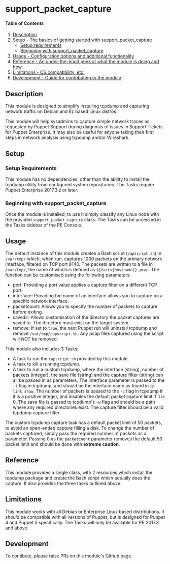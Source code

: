 
# support_packet_capture

#### Table of Contents

1. [Description](#description)
2. [Setup - The basics of getting started with support_packet_capture](#setup)
    * [Setup requirements](#setup-requirements)
    * [Beginning with support_packet_capture](#beginning-with-support_packet_capture)
3. [Usage - Configuration options and additional functionality](#usage)
4. [Reference - An under-the-hood peek at what the module is doing and how](#reference)
5. [Limitations - OS compatibility, etc.](#limitations)
6. [Development - Guide for contributing to the module](#development)

## Description

This module is designed to simplify installing tcpdump and capturing network traffic on Debian and EL based Linux distros.   

This module will help sysadmins to capture simple network traces as requested by Puppet Support during diagnosis of issues in Support Tickets for Puppet Enterprise. It may also be useful for anyone taking their first steps in network analysis using tcpdump and/or Wireshark.

## Setup

### Setup Requirements

This module has no dependencies, other than the ability to install the tcpdump utility from configured system repositories.
The Tasks require Puppet Enterprise 2017.3.z or later.

### Beginning with support_packet_capture  

Once the module is installed, to use it simply classify any Linux node with the provided `support_packet_capture` class.
The Tasks can be accessed in the Tasks sidebar of the PE Console.

## Usage

The default instance of this module creates a Bash script (`capscript.sh`) in `/var/tmp/` which, when run, captures 1000 packets on the primary network interface, filtered on TCP port 8140. The packets are written to a file in `/var/tmp/`, the name of which is defined as `${facts[hostname]}.pcap`.
The function can be customised using the following parameters:

* port: Providing a port value applies a capture filter on a different TCP port.
* interface: Providing the name of an interface allows you to capture on a specific network interface.
* packetcount: Allows you to specify the number of packets to capture before exiting.
* savedir: Allows customisation of the directory the packet captures are saved to. The directory must exist on the target system.
* remove: If set to `true`, the next Puppet run will uninstall tcpdump and remove `/var/tmp/capscript.sh`. Any pcap files captured using the script will *NOT* be removed.

This module also includes 3 Tasks:
* A task to run the `capscript.sh` provided by this module.
* A task to kill a running tcpdump.
* A task to run a custom tcpdump, where the interface (string), number of packets (integer), the save file (string) and the capture filter (string) can all be passed in as parameters. The interface parameter is passed to the `-i` flag in tcpdump, and should be the interface name as found in `ip link show`. The number of packets is passed to the `-c` flag in tcpdump if it is a positive integer, and disables the default packet capture limit if it is 0. The save file is passed to tcpdump's `-w` flag and should be a path where any required directories exist. The capture filter should be a valid tcpdump capture filter.

The custom tcpdump capture task has a default packet limit of 50 packets, to avoid an open-ended capture filling a disk. To change the number of packets captured, simply pass the required number of packets as a parameter. Passing 0 as the `packetcount` parameter removes the default 50 packet limit and should be done with **extreme caution**.

## Reference

This module provides a single class, with 2 resources which install the tcpdump package and create the Bash script which actually does the capture.
It also provides the three tasks outlined above.

## Limitations

This module works with all Debian or Enterprise Linux based distributions.
It *should* be compatible with all versions of Puppet, but is designed for Puppet 4 and Puppet 5 specifically.
The Tasks will only be available for PE 2017.3 and above.

## Development

To contibute, please raise PRs on this module's Github page.
